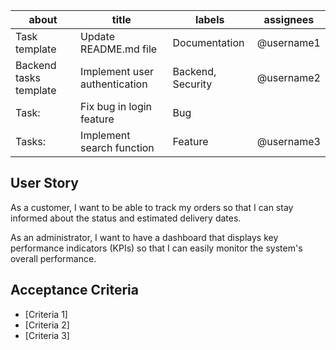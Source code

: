 | about                        | title                        | labels                | assignees    |
| ---------------------------- | ---------------------------- | --------------------- | ------------ |
| Task template                | Update README.md file         | Documentation         | @username1   |
| Backend tasks template       | Implement user authentication | Backend, Security     | @username2   |
| Task:                        | Fix bug in login feature      | Bug                   |              |
| Tasks:                       | Implement search function     | Feature               | @username3   |


## User Story

As a customer, I want to be able to track my orders so that I can stay informed about the status and estimated delivery dates.

As an administrator, I want to have a dashboard that displays key performance indicators (KPIs) so that I can easily monitor the system's overall performance.

## Acceptance Criteria

- [Criteria 1]
- [Criteria 2]
- [Criteria 3]


